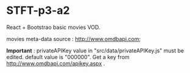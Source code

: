 # STFT-p3-a2
React + Bootstrao basic movies VOD.

movies meta-data source : http://www.omdbapi.com;

**Important** :
privateAPIKey value in "src/data/privateAPIKey.js" must be edited. default value is "000000". 
Get a key from http://www.omdbapi.com/apikey.aspx .
